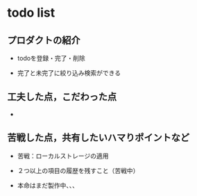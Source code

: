 # todo list

## プロダクトの紹介

- todoを登録・完了・削除

- 完了と未完了に絞り込み検索ができる

## 工夫した点，こだわった点

- 

## 苦戦した点，共有したいハマりポイントなど

- 苦戦：ローカルストレージの適用

- ２つ以上の項目の履歴を残すこと（苦戦中）

- 本命はまだ製作中、、、
